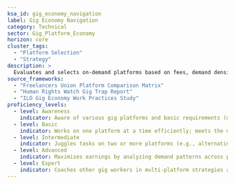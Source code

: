 ```yaml
---
ksa_id: gig_economy_navigation  
label: Gig Economy Navigation  
category: Technical  
sector: Gig_Platform_Economy  
horizon: core  
cluster_tags:
  - "Platform Selection"
  - "Strategy"
description: >
  Evaluates and selects on-demand platforms based on fees, demand density, algorithmic policies, and worker protections; balances flexibility and income security through informed diversification.
source_frameworks:
  - "Freelancers Union Platform Comparison Matrix"
  - "Human Rights Watch Gig Trap Report"    
  - "ILO Gig Economy Work Practices Study"  
proficiency_levels:  
  - level: Awareness  
    indicator: Aware of various gig platforms and basic requirements (driver’s license for rideshare, profiles for freelancing, etc.); lists major platform categories (ride-hail, freelance, delivery).  
  - level: Basic  
    indicator: Works on one platform at a time efficiently; meets the minimum performance metrics (on-time delivery, rating thresholds); calculates net hourly earnings after fees and expense; reads service agreements.  
  - level: Intermediate  
    indicator: Juggles tasks on two or more platforms (e.g., alternating between rideshare and food delivery); monitors surge/bonus calendars; uses diversification spreadsheets; avoids overlapping non-competes; uses third-party apps or personal strategies to schedule and route optimally.  
  - level: Advanced  
    indicator: Maximises earnings by analyzing demand patterns across platforms; maintains high ratings and low downtime by smart task stacking and proactive customer communication; manages multi-app notifications safely.
  - level: Expert  
    indicator: Coaches other gig workers in multi-platform strategies and platform optimization; advocates for platform feature improvements; contributes to ILO studies or forums on gig work best practices.  
---  
```


